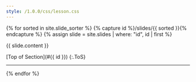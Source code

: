 ```yaml
---
style: /1.0.0/css/lesson.css
---
```


{% for sorted in site.slide_sorter %}
  {% capture id %}/slides/{{ sorted }}{% endcapture %}
  {% assign slide = site.slides | where: "id", id | first %}
  
  <a name="{{ id }}"></a>
  
  {{ slide.content }}

  [Top of Section](#{{ id }})
  {:.ToS}
  
  ---
  
{% endfor %}

